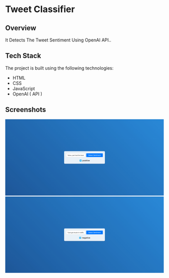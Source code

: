 
# Tweet Classifier 

## Overview

It Detects The Tweet Sentiment Using OpenAI API..

## Tech Stack

The project is built using the following technologies:

- HTML
- CSS
- JavaScript
- OpenAI ( API ) 

## Screenshots

![Preview 1](https://github.com/mayurpatil77/OpenAI-Projects/blob/main/Tweet%20classifier/Assets/preview%201.jpg?raw=true)
![Preview 2](https://github.com/mayurpatil77/OpenAI-Projects/blob/main/Tweet%20classifier/Assets/preview%202.jpg?raw=true)

